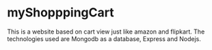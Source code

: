 # myShopppingCart
This is a website based on cart view just like amazon and flipkart. The technologies used are Mongodb as a database, Express and Nodejs.
